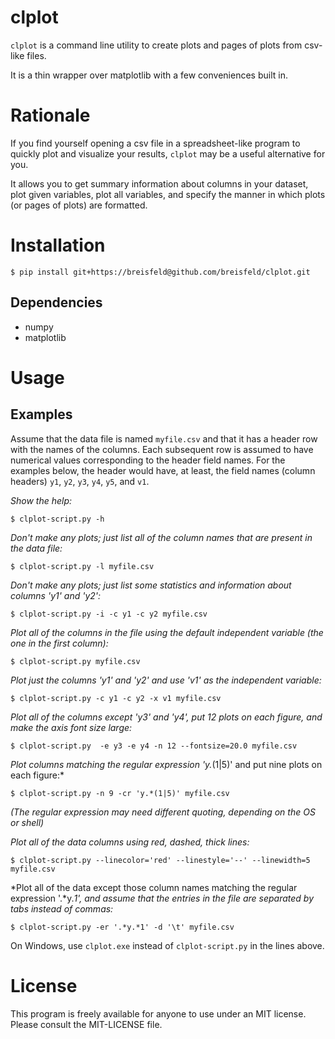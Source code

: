 clplot
======

`clplot` is a command line utility to create plots and pages of plots from
csv-like files.

It is a thin wrapper over matplotlib with a few conveniences built in.


Rationale
=========

If you find yourself opening a csv file in a spreadsheet-like program to quickly plot and visualize your results, `clplot` may be a useful alternative for you. 

It allows you to get summary information about columns in your dataset, plot given variables, plot all variables, and specify the manner in which plots (or pages of plots) are formatted.


Installation
============

    $ pip install git+https://breisfeld@github.com/breisfeld/clplot.git

	
Dependencies
------------

-   numpy
-   matplotlib


Usage
=====

Examples
--------

Assume that the data file is named `myfile.csv` and that it has a header
row with the names of the columns. Each subsequent row is assumed to
have numerical values corresponding to the header field names. For the
examples below, the header would have, at least, the field names (column
headers) `y1`, `y2`, `y3`, `y4`, `y5`, and `v1`.

*Show the help:*

    $ clplot-script.py -h

*Don't make any plots; just list all of the column names that are
present in the data file:*

    $ clplot-script.py -l myfile.csv

*Don't make any plots; just list some statistics and information about
columns 'y1' and 'y2':*

    $ clplot-script.py -i -c y1 -c y2 myfile.csv

*Plot all of the columns in the file using the default independent
variable (the one in the first column):*

    $ clplot-script.py myfile.csv

*Plot just the columns 'y1' and 'y2' and use 'v1' as the independent
variable:*

    $ clplot-script.py -c y1 -c y2 -x v1 myfile.csv

*Plot all of the columns except 'y3' and 'y4', put 12 plots on each
figure, and make the axis font size large:*

    $ clplot-script.py  -e y3 -e y4 -n 12 --fontsize=20.0 myfile.csv

*Plot columns matching the regular expression 'y.*(1|5)' and put nine
plots on each figure:\*

    $ clplot-script.py -n 9 -cr 'y.*(1|5)' myfile.csv

*(The regular expression may need different quoting, depending on the OS
or shell)*

*Plot all of the data columns using red, dashed, thick lines:*

    $ clplot-script.py --linecolor='red' --linestyle='--' --linewidth=5 myfile.csv

*Plot all of the data except those column names matching the regular
expression '.*y.*1', and assume that the entries in the file are
separated by tabs instead of commas:*

    $ clplot-script.py -er '.*y.*1' -d '\t' myfile.csv

On Windows, use `clplot.exe` instead of `clplot-script.py` in the lines
above.

	
License
=======

This program is freely available for anyone to use under an MIT license.
Please consult the MIT-LICENSE file.
